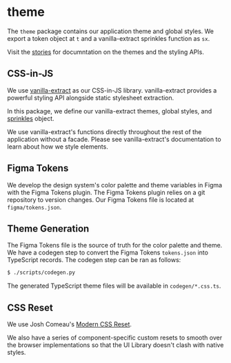 # theme

The `theme` package contains our application theme and global styles. We export
a token object at `t` and a vanilla-extract sprinkles function as `sx`.

Visit the [stories](https://celestial.sunsetglow.net/) for documntation on the
themes and the styling APIs.

## CSS-in-JS

We use [vanilla-extract](https://vanilla-extract.style/) as our CSS-in-JS
library. vanilla-extract provides a powerful styling API alongside static
stylesheet extraction.

In this package, we define our vanilla-extract themes, global styles, and
[sprinkles](https://vanilla-extract.style/documentation/packages/sprinkles/)
object.

We use vanilla-extract's functions directly throughout the rest of the
application without a facade. Please see vanilla-extract's documentation to
learn about how we style elements.

## Figma Tokens

We develop the design system's color palette and theme variables in Figma with
the Figma Tokens plugin. The Figma Tokens plugin relies on a git repository to
version changes. Our Figma Tokens file is located at `figma/tokens.json`.

## Theme Generation

The Figma Tokens file is the source of truth for the color palette and theme.
We have a codegen step to convert the Figma Tokens `tokens.json` into
TypeScript records. The codegen step can be ran as follows:

```bash
$ ./scripts/codegen.py
```

The generated TypeScript theme files will be available in `codegen/*.css.ts`.

## CSS Reset

We use Josh Comeau's [Modern CSS Reset](https://www.joshwcomeau.com/css/custom-css-reset/).

We also have a series of component-specific custom resets to smooth over the
browser implementations so that the UI Library doesn't clash with native styles.
